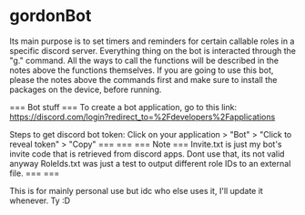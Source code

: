 # gordonBot
Its main purpose is to set timers and reminders for certain callable roles in a specific discord server. Everything thing on the bot is interacted through the "g." command.
All the ways to call the functions will be described in the notes above the functions themselves. If you are going to use this bot, please the notes above the commands first and make sure to install the packages on the device, before running. 

=== Bot stuff === 
To create a bot application, go to this link: https://discord.com/login?redirect_to=%2Fdevelopers%2Fapplications

Steps to get discord bot token:
Click on your application > "Bot" > "Click to reveal token" > "Copy"
=== ===
=== Note ===
Invite.txt is just my bot's invite code that is retrieved from discord apps. Dont use that, its not valid anyway
RoleIds.txt was just a test to output different role IDs to an external file.
=== ===

This is for mainly personal use but idc who else uses it, I'll update it whenever.
Ty :D
